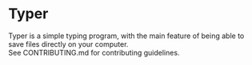 # Typer

Typer is a simple typing program, with the main feature of being able to save files directly on your computer. 
<br>
See CONTRIBUTING.md for contributing guidelines.